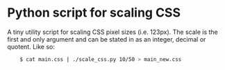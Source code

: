 # Python script for scaling CSS

A tiny utility script for scaling CSS pixel sizes (i.e. 123px). The scale is the first and only argument and can be stated in as an integer, decimal or quotent. Like so:

```bash
    $ cat main.css | ./scale_css.py 10/50 > main_new.css
```

